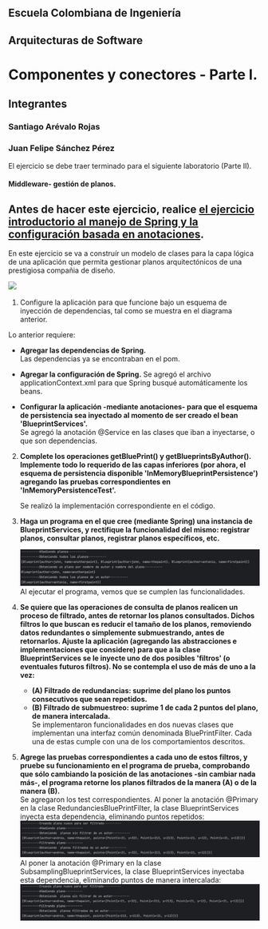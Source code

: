 ## Escuela Colombiana de Ingeniería

## Arquitecturas de Software

# Componentes y conectores - Parte I.

## Integrantes
### Santiago Arévalo Rojas
### Juan Felipe Sánchez Pérez

El ejercicio se debe traer terminado para el siguiente laboratorio (Parte II).

#### Middleware- gestión de planos.


## Antes de hacer este ejercicio, realice [el ejercicio introductorio al manejo de Spring y la configuración basada en anotaciones](https://github.com/ARSW-ECI/Spring_LightweightCont_Annotation-DI_Example).

En este ejercicio se va a construír un modelo de clases para la capa lógica de una aplicación que permita gestionar planos arquitectónicos de una prestigiosa compañia de diseño. 

![](img/ClassDiagram1.png)

1. Configure la aplicación para que funcione bajo un esquema de inyección de dependencias, tal como se muestra en el diagrama anterior.    

Lo anterior requiere:  
* __Agregar las dependencias de Spring.__  
Las dependencias ya se encontraban en el pom.


* __Agregar la configuración de Spring.__
Se agregó el archivo applicationContext.xml para que Spring busqué automáticamente los beans.


* __Configurar la aplicación -mediante anotaciones- para que el esquema de persistencia sea inyectado al momento de ser creado el bean 'BlueprintServices'.__  
Se agregó la anotación @Service en las clases que iban a inyectarse, o que son dependencias.

2. __Complete los operaciones getBluePrint() y getBlueprintsByAuthor(). Implemente todo lo requerido de las capas inferiores (por ahora, el esquema de persistencia disponible 'InMemoryBlueprintPersistence') agregando las pruebas correspondientes en 'InMemoryPersistenceTest'.__  

	Se realizó la implementación correspondiente en el código.



3. __Haga un programa en el que cree (mediante Spring) una instancia de BlueprintServices, y rectifique la funcionalidad del mismo: registrar planos, consultar planos, registrar planos específicos, etc.__  
	
	![img.png](img/img.png)  
Al ejecutar el programa, vemos que se cumplen las funcionalidades.

4. __Se quiere que las operaciones de consulta de planos realicen un proceso de filtrado, antes de retornar los planos consultados. Dichos filtros lo que buscan es reducir el tamaño de los planos, removiendo datos redundantes o simplemente submuestrando, antes de retornarlos. Ajuste la aplicación (agregando las abstracciones e implementaciones que considere) para que a la clase BlueprintServices se le inyecte uno de dos posibles 'filtros' (o eventuales futuros filtros). No se contempla el uso de más de uno a la vez:__    

	* __(A) Filtrado de redundancias: suprime del plano los puntos consecutivos que sean repetidos.__
	* __(B) Filtrado de submuestreo: suprime 1 de cada 2 puntos del plano, de manera intercalada.__  
   Se implementaron funcionalidades en dos nuevas clases que implementan una interfaz común denominada BluePrintFilter. Cada una de estas cumple con una de los comportamientos descritos.
   
5. __Agrege las pruebas correspondientes a cada uno de estos filtros, y pruebe su funcionamiento en el programa de prueba, comprobando que sólo cambiando la posición de las anotaciones -sin cambiar nada más-, el programa retorne los planos filtrados de la manera (A) o de la manera (B).__  
Se agregaron los test correspondientes. Al poner la anotación @Primary en la clase RedundanciesBluePrintFilter, la clase BlueprintServices inyecta esta dependencia, eliminando puntos repetidos:
![img_1.png](img/img_1.png)  
Al poner la anotación @Primary en la clase SubsamplingBlueprintServices, la clase BlueprintServices inyectaba esta dependencia, eliminando puntos de manera intercalada:
![img_2.png](img/img_2.png)  

